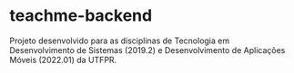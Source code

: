 # teachme-backend
Projeto desenvolvido para as disciplinas de Tecnologia em Desenvolvimento de Sistemas (2019.2) e Desenvolvimento de Aplicações Móveis (2022.01) da UTFPR.
